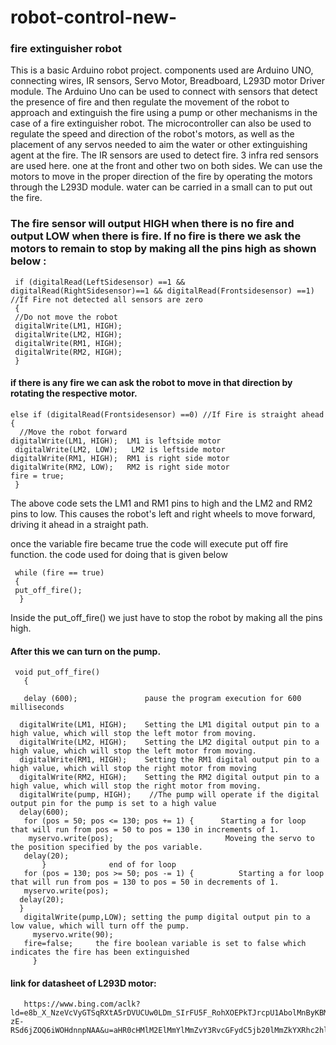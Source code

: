 # robot-control-new-
### fire extinguisher robot
This is a basic Arduino robot project. components used are Arduino UNO, connecting wires, IR sensors, Servo Motor, Breadboard, L293D motor Driver module. The Arduino Uno can be used to connect with sensors that detect the presence of fire and then regulate the movement of the robot to approach and extinguish the fire using a pump or other mechanisms in the case of a fire extinguisher robot. The microcontroller can also be used to regulate the speed and direction of the robot's motors, as well as the placement of any servos needed to aim the water or other extinguishing agent at the fire. The IR sensors are used to detect fire. 3 infra red sensors are used here. one at the front and other two on both sides. We can use the motors to move in the proper direction of the fire by operating the motors through the L293D module. water can be carried in a small can to put out the fire.

### The fire sensor will output HIGH when there is no fire and output LOW when there is fire. If no fire is there we ask the motors to remain to stop by making all the pins high as shown below :
     if (digitalRead(LeftSidesensor) ==1 && digitalRead(RightSidesensor)==1 && digitalRead(Frontsidesensor) ==1) //If Fire not detected all sensors are zero
     {
     //Do not move the robot
     digitalWrite(LM1, HIGH);
     digitalWrite(LM2, HIGH);
     digitalWrite(RM1, HIGH);
     digitalWrite(RM2, HIGH);
     }
#### if there is any fire we can ask the robot to move in that direction by rotating the respective motor.
    else if (digitalRead(Frontsidesensor) ==0) //If Fire is straight ahead
    {
      //Move the robot forward
    digitalWrite(LM1, HIGH);  LM1 is leftside motor
     digitalWrite(LM2, LOW);   LM2 is leftside motor
    digitalWrite(RM1, HIGH);  RM1 is right side motor 
    digitalWrite(RM2, LOW);   RM2 is right side motor
    fire = true;
     }
The above code sets the LM1 and RM1 pins to high and the LM2 and RM2 pins to low. This causes the robot's left and right wheels to move forward, driving it ahead in a straight path.

once the variable fire became true the code will execute put off fire function. the code used for doing that is given below

     while (fire == true)
     {
     put_off_fire();
      }
Inside the put_off_fire() we just have to stop the robot by making all the pins high.

#### After this we can turn on the pump.
     void put_off_fire()
       {

       delay (600);               pause the program execution for 600 milliseconds

      digitalWrite(LM1, HIGH);    Setting the LM1 digital output pin to a high value, which will stop the left motor from moving.
      digitalWrite(LM2, HIGH);    Setting the LM2 digital output pin to a high value, which will stop the left motor from moving.
      digitalWrite(RM1, HIGH);    Setting the RM1 digital output pin to a high value, which will stop the right motor from moving
      digitalWrite(RM2, HIGH);    Setting the RM2 digital output pin to a high value, which will stop the right motor from moving.
      digitalWrite(pump, HIGH);    //The pump will operate if the digital output pin for the pump is set to a high value
      delay(600); 
       for (pos = 50; pos <= 130; pos += 1) {      Starting a for loop that will run from pos = 50 to pos = 130 in increments of 1.
        myservo.write(pos);                         Moveing the servo to the position specified by the pos variable.
       delay(20); 
           }              end of for loop
       for (pos = 130; pos >= 50; pos -= 1) {          Starting a for loop that will run from pos = 130 to pos = 50 in decrements of 1.
       myservo.write(pos);
      delay(20); 
      }
       digitalWrite(pump,LOW); setting the pump digital output pin to a low value, which will turn off the pump.
         myservo.write(90);
       fire=false;     the fire boolean variable is set to false which indicates the fire has been extinguished
         }
   #### link for datasheet of L293D motor:
       https://www.bing.com/aclk?        ld=e8b_X_NzeVcVyGTSqRXtA5rDVUCUw0LDm_SIrFU5F_RohXOEPkTJrcpU1AbolMnByKBMUnLz0RXXVcT1bBhlEZoEdk312SptefsObQmO6cSQWmR_zUi4ayaN7GV51UMcx8ileUe6Ns8MTIcEAVTLPUcAd3OsWaPPJK00bmoq0kRSwgtP-zE-RSd6jZOQ6iWOHdnnpNAA&u=aHR0cHMlM2ElMmYlMmZvY3RvcGFydC5jb20lMmZkYXRhc2hlZXQlMmZsMjkzZC1zdG1pY3JvZWxlY3Ryb25pY3MtNDY4MjY3JTNmdXRtX3NvdXJjZSUzZGJpbmclMjZ1dG1fbWVkaXVtJTNkY3BjJTI2dXRtX2NhbXBhaWduJTNkYl9jcGNfaW50bF9zZWFyY2hfZHNhX2VuZ2xpc2hfZW5fdXNkX2RhdGFzaGVldHMlMjZ1dG1fdGVybSUzZGRhdGFzaGVldCUyNnV0bV9jb250ZW50JTNkSW50bCUyNTIwRGF0YXNoZWV0JTI1MjBEU0E&rlid=2bc0dad205521d34825bbece9700f2e2&ntb=1
